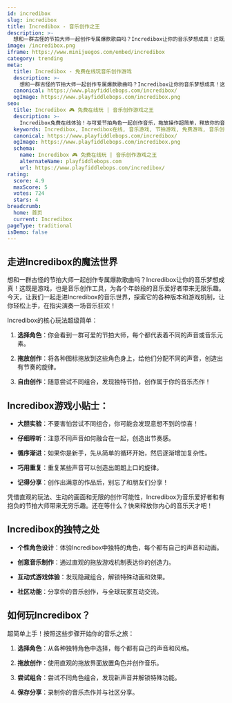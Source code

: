 ```yaml
---
id: incredibox
slug: incredibox
title: Incredibox - 音乐创作之王
description: >-
  想和一群古怪的节拍大师一起创作专属爆款歌曲吗？Incredibox让你的音乐梦想成真！这既是游戏，也是音乐创作工具，为各个年龄段的音乐爱好者带来无限乐趣。
image: /incredibox.png
iframe: https://www.minijuegos.com/embed/incredibox
category: trending
meta:
  title: Incredibox - 免费在线玩音乐创作游戏
  description: >-
    想和一群古怪的节拍大师一起创作专属爆款歌曲吗？Incredibox让你的音乐梦想成真！这既是游戏，也是音乐创作工具，为各个年龄段的音乐爱好者带来无限乐趣。
  canonical: https://www.playfiddlebops.com/incredibox/
  ogImage: https://www.playfiddlebops.com/incredibox.png
seo:
  title: Incredibox 🎮 免费在线玩 | 音乐创作游戏之王
  description: >-
    Incredibox免费在线体验！与可爱节拍角色一起创作音乐，拖放操作超简单，释放你的音乐天赋，创造专属音乐杰作！
  keywords: Incredibox, Incredibox在线, 音乐游戏, 节拍游戏, 免费游戏, 音乐创作, 在线玩
  canonical: https://www.playfiddlebops.com/incredibox/
  ogImage: https://www.playfiddlebops.com/incredibox.png
  schema:
    name: Incredibox 🎮 免费在线玩 | 音乐创作游戏之王
    alternateName: playfiddlebops.com
    url: https://www.playfiddlebops.com/incredibox/
rating:
  score: 4.9
  maxScore: 5
  votes: 724
  stars: 4
breadcrumb:
  home: 首页
  current: Incredibox
pageType: traditional
isDemo: false
---
```


## 走进Incredibox的魔法世界

想和一群古怪的节拍大师一起创作专属爆款歌曲吗？Incredibox让你的音乐梦想成真！这既是游戏，也是音乐创作工具，为各个年龄段的音乐爱好者带来无限乐趣。今天，让我们一起走进Incredibox的音乐世界，探索它的各种版本和游戏机制，让你轻松上手，在指尖演奏一场音乐狂欢！

Incredibox的核心玩法超级简单：

1. **选择角色**：你会看到一群可爱的节拍大师，每个都代表着不同的声音或音乐元素。

2. **拖放创作**：将各种图标拖放到这些角色身上，给他们分配不同的声音，创造出有节奏的旋律。

3. **自由创作**：随意尝试不同组合，发现独特节拍，创作属于你的音乐杰作！

## Incredibox游戏小贴士：

- **大胆实验**：不要害怕尝试不同组合，你可能会发现意想不到的惊喜！

- **仔细聆听**：注意不同声音如何融合在一起，创造出节奏感。

- **循序渐进**：如果你是新手，先从简单的循环开始，然后逐渐增加复杂性。

- **巧用重复**：重复某些声音可以创造出朗朗上口的旋律。

- **记得分享**：创作出满意的作品后，别忘了和朋友们分享！

凭借直观的玩法、生动的画面和无限的创作可能性，Incredibox为音乐爱好者和有抱负的节拍大师带来无穷乐趣。还在等什么？快来释放你内心的音乐天才吧！

## Incredibox的独特之处

- **个性角色设计**：体验Incredibox中独特的角色，每个都有自己的声音和动画。

- **创意音乐制作**：通过直观的拖放游戏机制表达你的创造力。

- **互动式游戏体验**：发现隐藏组合，解锁特殊动画和效果。

- **社区功能**：分享你的音乐创作，与全球玩家互动交流。

## 如何玩Incredibox？

超简单上手！按照这些步骤开始你的音乐之旅：

1. **选择角色**：从各种独特角色中选择，每个都有自己的声音和风格。

2. **拖放创作**：使用直观的拖放界面放置角色并创作音乐。

3. **尝试组合**：尝试不同角色组合，发现新声音并解锁特殊功能。

4. **保存分享**：录制你的音乐杰作并与社区分享。
